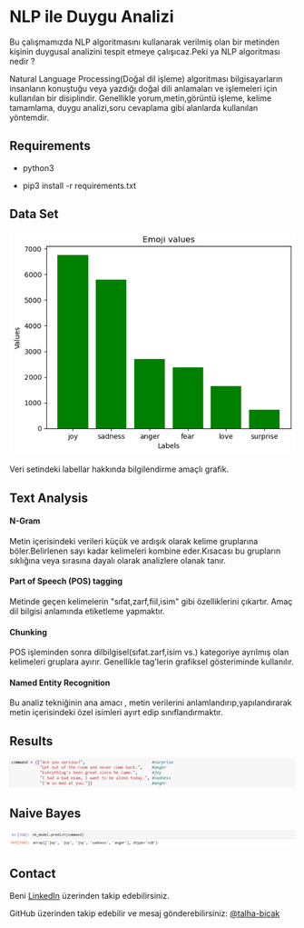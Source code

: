 # NLP ile Duygu Analizi


Bu çalışmamızda NLP algoritmasını kullanarak verilmiş olan bir metinden kişinin duygusal analizini tespit etmeye çalışıcaz.Peki ya NLP algoritması nedir ?

Natural Language Processing(Doğal dil işleme) algoritması bilgisayarların insanların konuştuğu veya yazdığı doğal dili anlamaları ve işlemeleri için kullanılan bir disiplindir. Genellikle yorum,metin,görüntü işleme, kelime tamamlama, duygu analizi,soru cevaplama gibi alanlarda kullanılan yöntemdir.

## Requirements

- python3

- pip3 install -r requirements.txt

## Data Set
![data_set](img/E_Values.png)

Veri setindeki labellar hakkında bilgilendirme amaçlı grafik. 

## Text Analysis

#### N-Gram 
Metin içerisindeki verileri küçük ve ardışık olarak kelime gruplarına böler.Belirlenen sayı kadar kelimeleri kombine eder.Kısacası bu grupların sıklığına veya sırasına dayalı olarak analizlere olanak tanır.

#### Part of Speech (POS) tagging
Metinde geçen kelimelerin "sıfat,zarf,fiil,isim" gibi özelliklerini çıkartır. Amaç dil bilgisi anlamında etiketleme yapmaktır.

#### Chunking
POS işleminden sonra dilbilgisel(sıfat.zarf,isim vs.) kategoriye ayrılmış olan kelimeleri gruplara ayırır. Genellikle tag'lerin grafiksel gösteriminde kullanılır.

#### Named Entity Recognition
Bu analiz tekniğinin ana amacı , metin verilerini anlamlandırıp,yapılandırarak metin içerisindeki özel isimleri ayırt edip sınıflandırmaktır.

## Results

![Tahmin Edilecek Yorum](img/comnd.png)

## Naive Bayes

![Naive Bayes](img/result_NB.png)

## Contact

 Beni [LinkedIn](https://www.linkedin.com/in/muhammed-talha-bıçak) üzerinden takip edebilirsiniz.

 GitHub üzerinden takip edebilir ve mesaj gönderebilirsiniz: [@talha-bicak](https://github.com/talha-bicak)



